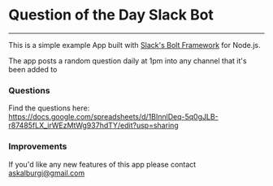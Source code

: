 # Question of the Day Slack Bot

---

This is a simple example App built with [Slack's Bolt Framework](https://slack.dev/bolt-js/tutorial/getting-started) for Node.js.

The app posts a random question daily at 1pm into any channel that it's been added to

### Questions

Find the questions here: https://docs.google.com/spreadsheets/d/1BInnlDeq-5q0gJLB-r87485fLX_irWEzMtWg937hdTY/edit?usp=sharing

### Improvements

If you'd like any new features of this app please contact askalburgi@gmail.com
